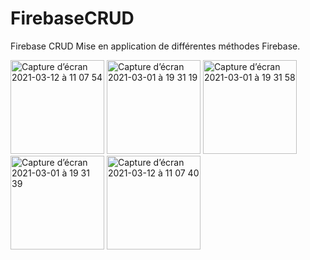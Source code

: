 # FirebaseCRUD
Firebase CRUD
Mise en application de différentes méthodes Firebase.

<img width="150" alt="Capture d’écran 2021-03-12 à 11 07 54" src="https://user-images.githubusercontent.com/47221695/110925330-58181780-8323-11eb-82db-c5aa899b5ca3.png"> <img width="150" alt="Capture d’écran 2021-03-01 à 19 31 19" src="https://user-images.githubusercontent.com/47221695/109542362-3fa73200-7ac5-11eb-9334-3f97d9038b32.png"> <img width="150" alt="Capture d’écran 2021-03-01 à 19 31 58" src="https://user-images.githubusercontent.com/47221695/109542404-4d5cb780-7ac5-11eb-9864-ca376dd93ce4.png"> <img width="150" alt="Capture d’écran 2021-03-01 à 19 31 39" src="https://user-images.githubusercontent.com/47221695/109542395-49309a00-7ac5-11eb-8f46-90c5c3926b17.png"> <img width="150" alt="Capture d’écran 2021-03-12 à 11 07 40" src="https://user-images.githubusercontent.com/47221695/110925347-5d756200-8323-11eb-8a65-b38cd3fa328c.png">

